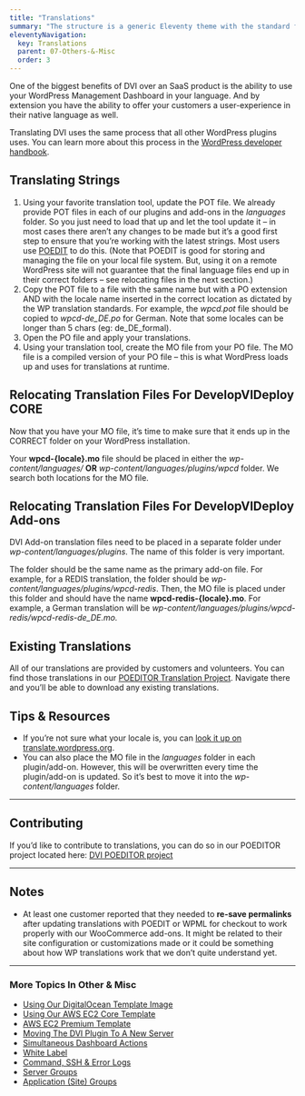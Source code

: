 ```yaml
---
title: "Translations"
summary: "The structure is a generic Eleventy theme with the standard folder and file names."
eleventyNavigation:
  key: Translations
  parent: 07-Others-&-Misc
  order: 3
---
```

One of the biggest benefits of DVI over an SaaS product is the ability to use your WordPress Management Dashboard in your language. And by extension you have the ability to offer your customers a user-experience in their native language as well.

Translating DVI uses the same process that all other WordPress plugins uses. You can learn more about this process in the [WordPress developer handbook](https://web.archive.org/web/20240529150606/https://developer.wordpress.org/plugins/internationalization/localization/).

## Translating Strings

1.  Using your favorite translation tool, update the POT file. We already provide POT files in each of our plugins and add-ons in the _languages_ folder. So you just need to load that up and let the tool update it – in most cases there aren’t any changes to be made but it’s a good first step to ensure that you’re working with the latest strings. Most users use [POEDIT](https://web.archive.org/web/20240529150606/https://poedit.net/) to do this. (Note that POEDIT is good for storing and managing the file on your local file system. But, using it on a remote WordPress site will not guarantee that the final language files end up in their correct folders – see relocating files in the next section.)
2.  Copy the POT file to a file with the same name but with a PO extension AND with the locale name inserted in the correct location as dictated by the WP translation standards. For example, the _wpcd.pot_ file should be copied to _wpcd-de\_DE.po_ for German. Note that some locales can be longer than 5 chars (eg: de\_DE\_formal).
3.  Open the PO file and apply your translations.
4.  Using your translation tool, create the MO file from your PO file. The MO file is a compiled version of your PO file – this is what WordPress loads up and uses for translations at runtime.

## Relocating Translation Files For DevelopVIDeploy CORE

Now that you have your MO file, it’s time to make sure that it ends up in the CORRECT folder on your WordPress installation.

Your **wpcd-{locale}.mo** file should be placed in either the _wp-content/languages/_ **OR** _wp-content/languages/plugins/wpcd_ folder. We search both locations for the MO file.

## Relocating Translation Files For DevelopVIDeploy Add-ons

DVI Add-on translation files need to be placed in a separate folder under _wp-content/languages/plugins_. The name of this folder is very important.

The folder should be the same name as the primary add-on file. For example, for a REDIS translation, the folder should be _wp-content/languages/plugins/wpcd-redis_. Then, the MO file is placed under this folder and should have the name **wpcd-redis-{locale}.mo**. For example, a German translation will be _wp-content/languages/plugins/wpcd-redis/wpcd-redis-de\_DE.mo._

## Existing Translations

All of our translations are provided by customers and volunteers. You can find those translations in our [POEDITOR Translation Project](https://web.archive.org/web/20240529150606/https://poeditor.com/join/project?hash=A5I1lpqRes). Navigate there and you’ll be able to download any existing translations.

## Tips & Resources

*   If you’re not sure what your locale is, you can [look it up on translate.wordpress.org](https://web.archive.org/web/20240529150606/https://translate.wordpress.org/).
*   You can also place the MO file in the _languages_ folder in each plugin/add-on. However, this will be overwritten every time the plugin/add-on is updated. So it’s best to move it into the _wp-content/languages_ folder.

- - -

## Contributing

If you’d like to contribute to translations, you can do so in our POEDITOR project located here: [DVI POEDITOR project](https://web.archive.org/web/20240529150606/https://poeditor.com/join/project?hash=A5I1lpqRes)

- - -

## Notes

*   At least one customer reported that they needed to **re-save permalinks** after updating translations with POEDIT or WPML for checkout to work properly with our WooCommerce add-ons. It might be related to their site configuration or customizations made or it could be something about how WP translations work that we don’t quite understand yet.

- - -

### More Topics In Other & Misc

*   [Using Our DigitalOcean Template Image](https://web.archive.org/web/20240529150606/https://wpclouddeploy.com/documentation/other-misc/digitalocean-template-image/)
*   [Using Our AWS EC2 Core Template](https://web.archive.org/web/20240529150606/https://wpclouddeploy.com/documentation/other-misc/aws-ec2-template-image/)
*   [AWS EC2 Premium Template](https://web.archive.org/web/20240529150606/https://wpclouddeploy.com/documentation/other-misc/aws-ec2-premium-template-image/)
*   [Moving The DVI Plugin To A New Server](https://web.archive.org/web/20240529150606/https://wpclouddeploy.com/documentation/other-misc/moving-the-wpcd-plugin-to-a-new-server/)
*   [Simultaneous Dashboard Actions](https://web.archive.org/web/20240529150606/https://wpclouddeploy.com/documentation/other-misc/simultaneous-dashboard-actions/)
*   [White Label](https://web.archive.org/web/20240529150606/https://wpclouddeploy.com/documentation/other-misc/white-labelling/)
*   [Command, SSH & Error Logs](https://web.archive.org/web/20240529150606/https://wpclouddeploy.com/documentation/other-misc/command-ssh-error-logs/)
*   [Server Groups](https://web.archive.org/web/20240529150606/https://wpclouddeploy.com/documentation/other-misc/server-groups/)
*   [Application (Site) Groups](https://web.archive.org/web/20240529150606/https://wpclouddeploy.com/documentation/other-misc/application-site-groups/)
